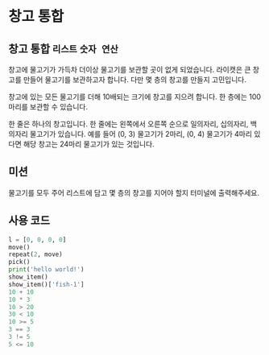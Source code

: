 # 창고 통합

## 창고 통합 `리스트` `숫자 연산`

창고에 물고기가 가득차 더이상 물고기를 보관할 곳이 없게 되었습니다. 라이캣은 큰 창고를 만들어 물고기를 보관하고자 합니다. 다만 몇 층의 창고를 만들지 고민입니다. 

창고에 있는 모든 물고기를 더해 10배되는 크기에 창고를 지으려 합니다. 한 층에는 100마리를 보관할 수 있습니다. 

한 줄은 하나의 창고입니다. 한 줄에는 왼쪽에서 오른쪽 순으로 일의자리, 십의자리, 백의자리 물고기가 있습니다. 예를 들어 (0, 3) 물고기가 2마리, (0, 4) 물고기가 4마리 있다면 해당 창고는 24마리 물고기가 있는 것입니다.

## 미션

물고기를 모두 주어 리스트에 담고 몇 층의 창고를 지어야 할지 터미널에 출력해주세요. 

## 사용 코드

```python
l = [0, 0, 0, 0]
move()
repeat(2, move)
pick()
print('hello world!')
show_item()
show_item()['fish-1']
10 + 10
10 * 3
10 > 20
30 < 10
10 >= 5
3 == 3
3 != 5
5 <= 10
```